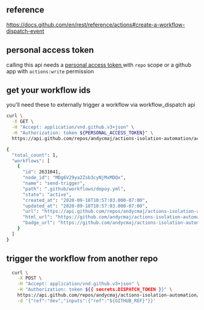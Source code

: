 ## reference

https://docs.github.com/en/rest/reference/actions#create-a-workflow-dispatch-event

## personal access token

calling this api needs a [ personal access token ](https://github.com/settings/tokens) with `repo` scope or a github app with `actions:write` permission

## get your workflow ids

you'll need these to externally trigger a workflow via workflow_dispatch api

```bash
curl \
  -X GET \
  -H "Accept: application/vnd.github.v3+json" \
  -H "Authorization: token ${PERSONAL_ACCESS_TOKEN}" \
  https://api.github.com/repos/andycmaj/actions-isolation-automation/actions/workflows

{
  "total_count": 1,
  "workflows": [
    {
      "id": 2631041,
      "node_id": "MDg6V29ya2Zsb3cyNjMxMDQx",
      "name": "send-trigger",
      "path": ".github/workflows/depoy.yml",
      "state": "active",
      "created_at": "2020-09-18T10:57:03.000-07:00",
      "updated_at": "2020-09-18T10:57:03.000-07:00",
      "url": "https://api.github.com/repos/andycmaj/actions-isolation-automation/actions/workflows/2631041",
      "html_url": "https://github.com/andycmaj/actions-isolation-automation/blob/dev/.github/workflows/depoy.yml",
      "badge_url": "https://github.com/andycmaj/actions-isolation-automation/workflows/send-trigger/badge.svg"
    }
  ]
}
```

## trigger the workflow from another repo

```bash
  curl \
    -X POST \
    -H "Accept: application/vnd.github.v3+json" \
    -H "Authorization: token ${{ secrets.DISPATCH_TOKEN }}" \
    https://api.github.com/repos/andycmaj/actions-isolation-automation/actions/workflows/$WORKFLOW_ID/dispatches \
    -d '{"ref":"dev","inputs":{"ref":"${GITHUB_REF}"}}'
```